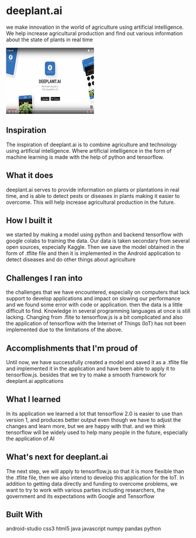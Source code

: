 # deeplant.ai
we make innovation in the world of agriculture using artificial intelligence. We help increase agricultural production and find out various information about the state of plants in real time

<a href="https://www.youtube.com/watch?v=ZhEL6iy98fc&feature=youtu.be"><img src="https://raw.githubusercontent.com/linggaajiandika/deeplant.ai/master/video%20tumbnail.jpeg" width="240" height="180"/></a>

## Inspiration ##

The inspiration of deeplant.ai is to combine agriculture and technology using artificial intelligence. Where artificial intelligence in the form of machine learning is made with the help of python and tensorflow.

## What it does ##

deeplant.ai serves to provide information on plants or plantations in real time, and is able to detect pests or diseases in plants making it easier to overcome. This will help increase agricultural production in the future.

## How I built it ##

we started by making a model using python and backend tensorflow with google colabs to training the data. Our data is taken secondary from several open sources, especially Kaggle. Then we save the model obtained in the form of .tflite file and then it is implemented in the Android application to detect diseases and do other things about agriculture

## Challenges I ran into ##

the challenges that we have encountered, especially on computers that lack support to develop applications and impact on slowing our performance and we found some error with code or application. then the data is a little difficult to find. Knowledge in several programming languages ​​at once is still lacking. Changing from .flite to tensorflow.js is a bit complicated and also the application of tensorflow with the Internet of Things (IoT) has not been implemented due to the limitations of the above.

## Accomplishments that I'm proud of ##

Until now, we have successfully created a model and saved it as a .tflite file and implemented it in the application and have been able to apply it to tensorflow.js. besides that we try to make a smooth framework for deeplant.ai applications

## What I learned ##

In its application we learned a lot that tensorflow 2.0 is easier to use than version 1, and produces better output even though we have to adjust the changes and learn more, but we are happy with that. and we think tensorflow will be widely used to help many people in the future, especially the application of AI

## What's next for deeplant.ai ##

The next step, we will apply to tensorflow.js so that it is more flexible than the .tflite file, then we also intend to develop this application for the IoT. In addition to getting data directly and funding to overcome problems, we want to try to work with various parties including researchers, the government and its expectations with Google and Tensorflow

## Built With ##
android-studio
css3
html5
java
javascript
numpy
pandas
python
